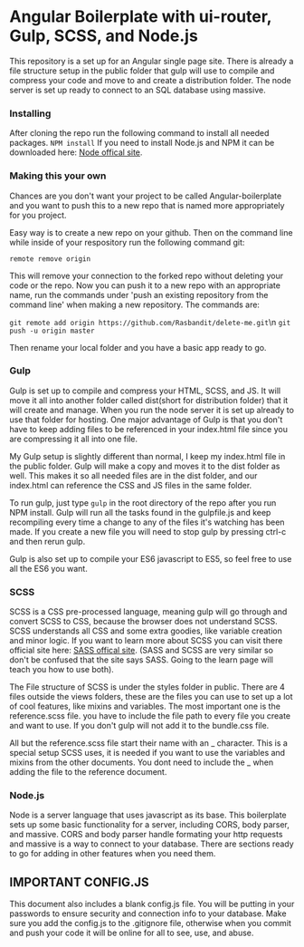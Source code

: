 # Angular Boilerplate with ui-router, Gulp, SCSS, and Node.js

This repository is a set up for an Angular single page site. There is already a file structure setup in the public folder that gulp will use to compile and compress your code and move to and create a distribution folder. The node server is set up ready to connect to an SQL database using massive.

### Installing

After cloning the repo run the following command to install all needed packages.
`NPM install`
If you need to install Node.js and NPM it can be downloaded here: [Node offical site](https://nodejs.org/en/download/).

### Making this your own

Chances are you don't want your project to be called Angular-boilerplate and you want to push this to a new repo that is named more appropriately for you project.

Easy way is to create a new repo on your github. Then on the command line while inside of your respository run the following command git:

`remote remove origin`

 This will remove your connection to the forked repo without deleting your code or the repo. Now you can push it to a new repo with an appropriate name, run the commands under 'push an existing repository from the command line' when making a new repository. The commands are:

`git remote add origin https://github.com/Rasbandit/delete-me.git`\n
`git push -u origin master`

Then rename your local folder and you have a basic app ready to go.

### Gulp

Gulp is set up to compile and compress your HTML, SCSS, and JS. It will move it all into another folder called dist(short for distribution folder) that it will create and manage. When you run the node server it is set up already to use that folder for hosting. One major advantage of Gulp is that you don't have to keep adding files to be referenced in your index.html file since you are compressing it all into one file.

My Gulp setup is slightly different than normal, I keep my index.html file in the public folder. Gulp will make a copy and moves it to the dist folder as well. This makes it so all needed files are in the dist folder, and our index.html can reference the CSS and JS files in the same folder.

To run gulp, just type `gulp` in the root directory of the repo after you run NPM install. Gulp will run all the tasks found in the gulpfile.js and keep recompiling every time a change to any of the files it's watching has been made. If you create a new file you will need to stop gulp by pressing ctrl-c and then rerun gulp.

Gulp is also set up to compile your ES6 javascript to ES5, so feel free to use all the ES6 you want.

### SCSS

SCSS is a CSS pre-processed language, meaning gulp will go through and convert SCSS to CSS, because the browser does not understand SCSS. SCSS understands all CSS and some extra goodies, like variable creation and minor logic. If you want to learn more about SCSS you can visit there official site here: [SASS offical site](http://sass-lang.com/). (SASS and SCSS are very similar so don't be confused that the site says SASS. Going to the learn page will teach you how to use both).

The File structure of SCSS is under the styles folder in public. There are 4 files outside the views folders, these are the files you can use to set up a lot of cool features, like mixins and variables. The most important one is the reference.scss file. you have to include the file path to every file you create and want to use. If you don't gulp will not add it to the bundle.css file.

All but the reference.scss file start their name with an _ character. This is a special setup SCSS uses, it is needed if you want to use the variables and mixins from the other documents. You dont need to include the _ when adding the file to the reference document.

### Node.js

Node is a server language that uses javascript as its base. This boilerplate sets up some basic functionality for a server, including CORS, body parser, and massive. CORS and body parser handle formating your http requests and massive is a way to connect to your database. There are sections ready to go for adding in other features when you need them.

## IMPORTANT CONFIG.JS

This document also includes a blank config.js file. You will be putting in your passwords to ensure security and connection info to your database. Make sure you add the config.js to the .gitignore file, otherwise when you commit and push your code it will be online for all to see, use, and abuse.
